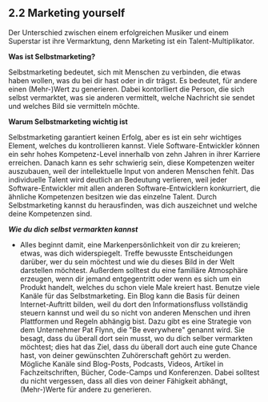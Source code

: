 ## 2.2 Marketing yourself

Der Unterschied zwischen einem erfolgreichen Musiker und einem Superstar ist ihre Vermarktung, denn Marketing ist ein Talent-Multiplikator.

**Was ist Selbstmarketing?**

Selbstmarketing bedeutet, sich mit Menschen zu verbinden, die etwas haben wollen, was du bei dir hast oder in dir trägst. Es bedeutet, für andere einen \(Mehr-\)Wert zu generieren. Dabei kontorlliert die Person, die sich selbst vermarktet, was sie anderen vermittelt, welche Nachricht sie sendet und welches Bild sie vermitteln möchte.

**Warum Selbstmarketing wichtig ist**

Selbstmarketing garantiert keinen Erfolg, aber es ist ein sehr wichtiges Element, welches du kontrollieren kannst. Viele Software-Entwickler können ein sehr hohes Kompetenz-Level innerhalb von zehn Jahren in ihrer Karriere erreichen. Danach kann es sehr schwierig sein, diese Kompetenzen weiter auszubauen, weil der intellektuelle Input von anderen Menschen fehlt. Das individuelle Talent wird deutlich an Bedeutung verlieren, weil jeder Software-Entwickler mit allen anderen Software-Entwicklern konkurriert, die ähnliche Kompetenzen besitzen wie das einzelne Talent. Durch Selbstmarketing kannst du herausfinden, was dich auszeichnet und welche deine Kompetenzen sind.

_**Wie du dich selbst vermarkten kannst**_

* Alles beginnt damit, eine Markenpersönlichkeit von dir zu kreieren; etwas, was dich widerspiegelt. Treffe bewusste Entscheidungen darüber, wer du sein möchtest und wie du dieses Bild in der Welt darstellen möchtest. Außerdem solltest du eine familiäre Atmosphäre erzeugen, wenn dir jemand entgegentritt oder wenn es sich um ein Produkt handelt, welches du schon viele Male kreiert hast. Benutze viele Kanäle für das Selbstmarketing. Ein Blog kann die Basis für deinen Internet-Auftritt bilden, weil du dort den Informationsfluss vollständig steuern kannst und weil du so nicht von anderen Menschen und ihren Plattformen und Regeln abhängig bist.
  Dazu gibt es eine Strategie von dem Unternehmer Pat Flynn, die "Be everywhere" genannt wird. Sie besagt, dass du überall dort sein musst, wo du dich selber vermarkten möchtest; dies hat das Ziel, dass du überall dort auch eine gute Chance hast, von deiner gewünschten Zuhörerschaft gehört zu werden. Mögliche Kanäle sind Blog-Posts, Podcasts, Videos, Artikel in Fachzeitschriften, Bücher, Code-Camps und Konferenzen. Dabei solltest du nicht vergessen, dass all dies von deiner Fähigkeit abhängt, \(Mehr-\)Werte für andere zu generieren.



